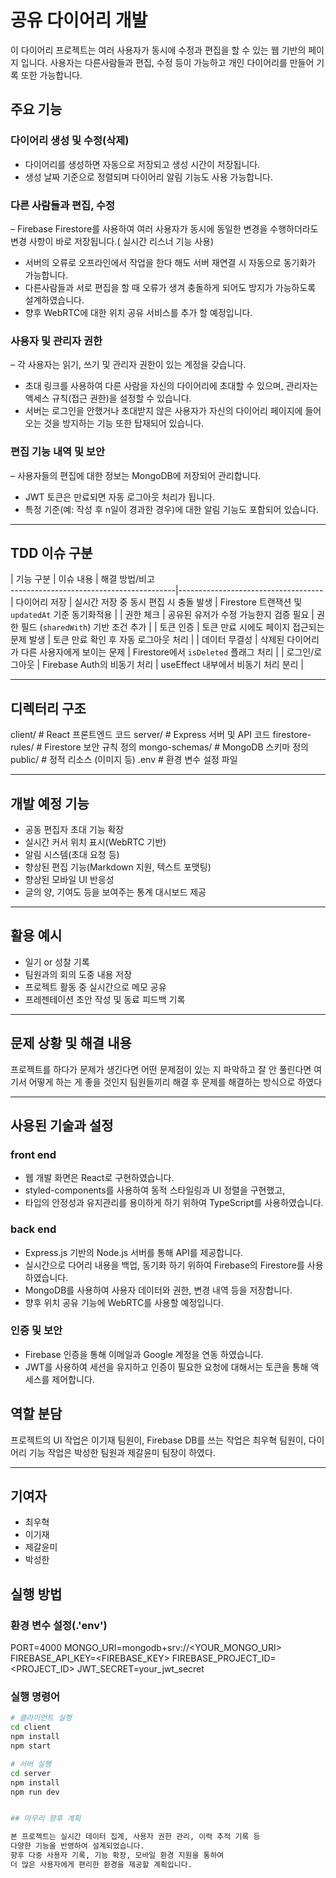 # 공유 다이어리 개발
이 다이어리 프로젝트는 여러 사용자가 동시에 수정과 편집을 할 수 있는 웹 기반의 페이지 입니다.
사용자는 다른사람들과 편집, 수정 등이 가능하고 개인 다이어리를 만들어 기록 또한 가능합니다.



## 주요 기능

### 다이어리 생성 및 수정(삭제)
- 다이어리를 생성하면 자동으로 저장되고 생성 시간이 저장됩니다.
- 생성 날짜 기준으로 정렬되며 다이어리 알림 기능도 사용 가능합니다.

### 다른 사람들과 편집, 수정
– Firebase Firestore를 사용하여 여러 사용자가 동시에 동일한 변경을 수행하더라도 변경 사항이 바로 저장됩니다.( 실시간 리스너 기능 사용)
- 서버의 오류로 오프라인에서 작업을 한다 해도 서버 재연결 시 자동으로 동기화가 가능합니다.
- 다른사람들과 서로 편집을 할 때 오류가 생겨 충돌하게 되어도 방지가 가능하도록 설계하였습니다.
- 향후 WebRTC에 대한 위치 공유 서비스를 추가 할 예정입니다.

### 사용자 및 관리자 권한
– 각 사용자는 읽기, 쓰기 및 관리자 권한이 있는 계정을 갖습니다.
- 초대 링크를 사용하여 다른 사람을 자신의 다이어리에 초대할 수 있으며, 관리자는 액세스 규칙(접근 권한)을 설정할 수 있습니다.
- 서버는 로그인을 안했거나 초대받지 않은 사용자가 자신의 다이어리 페이지에 들어오는 것을 방지하는 기능 또한 탑재되어 있습니다.

### 편집 기능 내역 및 보안 
– 사용자들의 편집에 대한 정보는 MongoDB에 저장되어 관리합니다.
- JWT 토큰은 만료되면 자동 로그아웃 처리가 됩니다.
- 특정 기준(예: 작성 후 n일이 경과한 경우)에 대한 알림 기능도 포함되어 있습니다.

--- 

## TDD 이슈 구분

| 기능 구분         | 이슈 내용                                      | 해결 방법/비고               
-----------------------------------------|------------------------------------
| 다이어리 저장   | 실시간 저장 중 동시 편집 시 충돌 발생  | Firestore 트랜잭션 및 `updatedAt` 기준 동기화적용 |
| 권한 체크         | 공유된 유저가 수정 가능한지 검증 필요  | 권한 필드 (`sharedWith`) 기반 조건 추가 |
| 토큰 인증         | 토큰 만료 시에도 페이지 접근되는 문제 발생  | 토큰 만료 확인 후 자동 로그아웃 처리 |
| 데이터 무결성   | 삭제된 다이어리가 다른 사용자에게 보이는 문제 | Firestore에서 `isDeleted` 플래그 처리 |
| 로그인/로그아웃 | Firebase Auth의 비동기 처리 	| useEffect 내부에서 비동기 처리 분리 |

--- 

## 디렉터리 구조

client/              # React 프론트엔드 코드
server/              # Express 서버 및 API 코드
firestore-rules/     # Firestore 보안 규칙 정의
mongo-schemas/       # MongoDB 스키마 정의
public/              # 정적 리소스 (이미지 등)
.env                 # 환경 변수 설정 파일

---

## 개발 예정 기능

- 공동 편집자 초대 기능 확장
- 실시간 커서 위치 표시(WebRTC 기반)
- 알림 시스템(초대 요청 등)
- 향상된 편집 기능(Markdown 지원, 텍스트 포맷팅)
- 향상된 모바일 UI 반응성
- 글의 양, 기여도 등을 보여주는 통계 대시보드 제공

---

## 활용 예시

- 일기 or 성찰 기록
- 팀원과의 회의 도중 내용 저장
- 프로젝트 활동 중 실시간으로 메모 공유
- 프레젠테이션 초안 작성 및 동료 피드백 기록

---

## 문제 상황 및 해결 내용
프로젝트를 하다가 문제가 생긴다면 어떤 문제점이 있는 지 파악하고 잘 안 풀린다면
여기서 어떻게 하는 게 좋을 것인지 팀원들끼리 해결 후 문제를 해결하는 방식으로 하였다

---

## 사용된 기술과 설정

### front end

- 웹 개발 화면은 React로 구현하였습니다.
- styled-components를 사용하여 동적 스타일링과 UI 정렬을 구현했고,
- 타입의 안정성과 유지관리를 용이하게 하기 위하여 TypeScript를 사용하였습니다.

### back end
- Express.js 기반의 Node.js 서버를 통해 API를 제공합니다.
- 실시간으로 다어리 내용을 백업, 동기화 하기 위하여 Firebase의 Firestore를 사용하였습니다.
- MongoDB를 사용하여 사용자 데이터와 권한, 변경 내역 등을 저장합니다.
- 향후 위치 공유 기능에 WebRTC를 사용할 예정입니다.

### 인증 및 보안
- Firebase 인증을 통해 이메일과 Google 계정을 연동 하였습니다.
- JWT를 사용하여 세션을 유지하고 인증이 필요한 요청에 대해서는 토큰을 통해 액세스를 제어합니다.

## 역할 분담
프로젝트의 UI 작업은 이기재 팀원이, 
Firebase DB를 쓰는 작업은 최우혁 팀원이, 
다이어리 기능 작업은 박성한 팀원과 제갈윤미 팀장이 하였다.

---

## 기여자

- 최우혁
- 이기재
- 제갈윤미
- 박성한

## 실행 방법

### 환경 변수 설정(.'env')

PORT=4000
MONGO_URI=mongodb+srv://<YOUR_MONGO_URI>
FIREBASE_API_KEY=<FIREBASE_KEY>
FIREBASE_PROJECT_ID=<PROJECT_ID>
JWT_SECRET=your_jwt_secret

### 실행 명령어

```bash
# 클라이언트 실행
cd client
npm install
npm start 

# 서버 실행
cd server
npm install
npm run dev


## 마무리 향후 계획

본 프로젝트는 실시간 데이터 집계, 사용자 권한 관리, 이력 추적 기록 등
다양한 기능을 반영하여 설계되었습니다.
향후 다중 사용자 기록, 기능 확장, 모바일 환경 지원을 통하여
더 많은 사용자에게 편리한 환경을 제공할 계획입니다.
